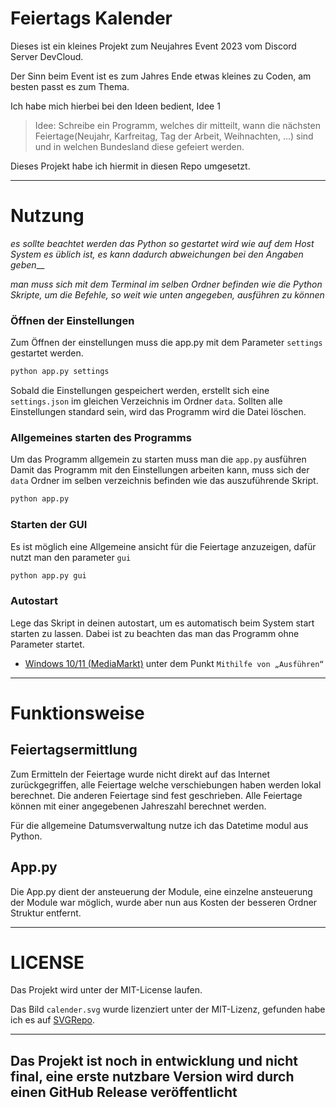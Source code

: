 # Feiertags Kalender

Dieses ist ein kleines Projekt zum Neujahres Event 2023 vom Discord Server DevCloud.

Der Sinn beim Event ist es zum Jahres Ende etwas kleines zu Coden, am besten passt es zum Thema.

Ich habe mich hierbei bei den Ideen bedient, Idee 1

> Idee: Schreibe ein Programm, welches dir mitteilt, wann die nächsten Feiertage(Neujahr, Karfreitag, Tag der Arbeit, Weihnachten, ...) sind und in welchen Bundesland diese gefeiert werden.

Dieses Projekt habe ich hiermit in diesen Repo umgesetzt.

---

# Nutzung
*es sollte beachtet werden das Python so gestartet wird wie auf dem Host System es üblich ist, es kann dadurch abweichungen bei den Angaben geben*__

*man muss sich mit dem Terminal im selben Ordner befinden wie die Python Skripte, um die Befehle, so weit wie unten angegeben, ausführen zu können*

### Öffnen der Einstellungen
Zum Öffnen der einstellungen muss die app.py mit dem Parameter ``settings`` gestartet werden.

````bash
python app.py settings
````

Sobald die Einstellungen gespeichert werden, erstellt sich eine ``settings.json`` im gleichen Verzeichnis im Ordner `data`.
Sollten alle Einstellungen standard sein, wird das Programm wird die Datei löschen.

### Allgemeines starten des Programms
Um das Programm allgemein zu starten muss man die ``app.py`` ausführen
Damit das Programm mit den Einstellungen arbeiten kann, muss sich der ``data`` Ordner im selben verzeichnis befinden wie das auszuführende Skript.

````bash
python app.py
````

### Starten der GUI
Es ist möglich eine Allgemeine ansicht für die Feiertage anzuzeigen, dafür nutzt man den parameter ``gui``
````bash
python app.py gui
````


### Autostart

Lege das Skript in deinen autostart, um es automatisch beim System start starten zu lassen. Dabei ist zu beachten das
man das Programm ohne Parameter startet.

- [Windows 10/11 (MediaMarkt)](https://www.mediamarkt.de/de/content/themen-specials/schon-gewusst-wie/windows-10-autostart-programme-entfernen-hinzufuegen) unter dem Punkt ``Mithilfe von „Ausführen“``


---

# Funktionsweise

## Feiertagsermittlung
Zum Ermitteln der Feiertage wurde nicht direkt auf das Internet zurückgegriffen, alle Feiertage welche verschiebungen haben werden lokal berechnet.
Die anderen Feiertage sind fest geschrieben.
Alle Feiertage können mit einer angegebenen Jahreszahl berechnet werden.

Für die allgemeine Datumsverwaltung nutze ich das Datetime modul aus Python.

## App.py

Die App.py dient der ansteuerung der Module, eine einzelne ansteuerung der Module war möglich, wurde aber nun aus Kosten der besseren Ordner Struktur entfernt.

---
# LICENSE

Das Projekt wird unter der MIT-License laufen.

Das Bild ``calender.svg`` wurde lizenziert unter der MIT-Lizenz, gefunden habe ich es auf [SVGRepo](https://www.svgrepo.com/svg/337698/calendar-thirty-two).

---

## Das Projekt ist noch in entwicklung und nicht final, eine erste nutzbare Version wird durch einen GitHub Release veröffentlicht 
